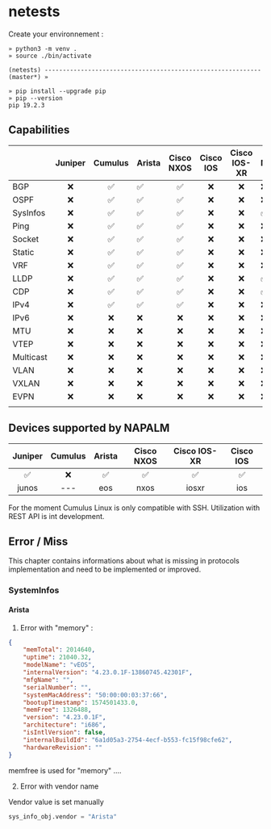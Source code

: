 # netests

Create your environnement :

```shell
» python3 -m venv .
» source ./bin/activate

(netests) ------------------------------------------------------------
(master*) »

» pip install --upgrade pip
» pip --version
pip 19.2.3
```



## Capabilities 

|           | Juniper |      Cumulus       | Arista             |    Cisco  NXOS     | Cisco IOS | Cisco IOS-XR | NAPALM             |
| --------- | :-----: | :----------------: | ------------------ | :----------------: | :-------: | :----------: | ------------------ |
| BGP       |   :x:   | :white_check_mark: | :white_check_mark: | :white_check_mark: |    :x:    |     :x:      | :x:                |
| OSPF      |   :x:   | :white_check_mark: | :white_check_mark: | :white_check_mark: |    :x:    |     :x:      | :x:                |
| SysInfos  |   :x:   | :white_check_mark: | :white_check_mark: | :white_check_mark: |    :x:    |     :x:      | :white_check_mark: |
| Ping      |   :x:   | :white_check_mark: | :white_check_mark: | :white_check_mark: |    :x:    |     :x:      | :x:                |
| Socket    |   :x:   | :white_check_mark: | :white_check_mark: | :white_check_mark: |    :x:    |     :x:      | :x:                |
| Static    |   :x:   | :white_check_mark: | :white_check_mark: | :white_check_mark: |    :x:    |     :x:      | :x:                |
| VRF       |   :x:   | :white_check_mark: | :white_check_mark: | :white_check_mark: |    :x:    |     :x:      | :x:                |
| LLDP      |   :x:   | :white_check_mark: | :white_check_mark: | :white_check_mark: |    :x:    |     :x:      | :white_check_mark: |
| CDP       |   :x:   | :white_check_mark: | :white_check_mark: | :white_check_mark: |    :x:    |     :x:      | :white_check_mark: |
| IPv4      |   :x:   | :white_check_mark: | :white_check_mark: | :white_check_mark: |    :x:    |     :x:      | :x:                |
| IPv6      |   :x:   |        :x:         | :x:                |        :x:         |    :x:    |     :x:      | :x:                |
| MTU       |   :x:   |        :x:         | :x:                |        :x:         |    :x:    |     :x:      | :x:                |
| VTEP      |   :x:   |        :x:         | :x:                |        :x:         |    :x:    |     :x:      | :x:                |
| Multicast |   :x:   |        :x:         | :x:                |        :x:         |    :x:    |     :x:      | :x:                |
| VLAN      |   :x:   |        :x:         | :x:                |        :x:         |    :x:    |     :x:      | :x:                |
| VXLAN     |   :x:   |        :x:         | :x:                |        :x:         |    :x:    |     :x:      | :x:                |
| EVPN      |   :x:   |        :x:         | :x:                |        :x:         |    :x:    |     :x:      | :x:                |
|           |         |                    |                    |                    |           |              |                    |



## Devices supported by NAPALM

|      Juniper       | Cumulus |       Arista       |     Cisco NXOS     |    Cisco IOS-XR    |     Cisco IOS      |
| :----------------: | :-----: | :----------------: | :----------------: | :----------------: | :----------------: |
| :white_check_mark: |   :x:   | :white_check_mark: | :white_check_mark: | :white_check_mark: | :white_check_mark: |
|       junos        |   ---   |        eos         |        nxos        |       iosxr        |        ios         |

For the moment Cumulus Linux is only compatible with SSH. Utilization with REST API is int development.



## Error / Miss

This chapter contains informations about what is missing in protocols implementation and need to be implemented or improved.

### SystemInfos

#### Arista
1. Error with "memory" :

```json
{
    "memTotal": 2014640,
    "uptime": 21040.32,
    "modelName": "vEOS",
    "internalVersion": "4.23.0.1F-13860745.42301F",
    "mfgName": "",
    "serialNumber": "",
    "systemMacAddress": "50:00:00:03:37:66",
    "bootupTimestamp": 1574501433.0,
    "memFree": 1326488,
    "version": "4.23.0.1F",
    "architecture": "i686",
    "isIntlVersion": false,
    "internalBuildId": "6a1d05a3-2754-4ecf-b553-fc15f98cfe62",
    "hardwareRevision": ""
}
```
memfree is used for "memory" ....

2. Error with vendor name

Vendor value is set manually

```python
sys_info_obj.vendor = "Arista"
```